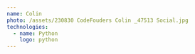 ```yaml
---
name: Colin
photo: /assets/230830 CodeFouders Colin _47513 Social.jpg
technologies:
  - name: Python
    logo: python
---
```


